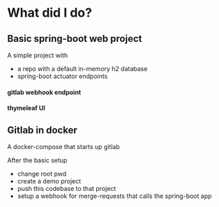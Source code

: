 # What did I do?

## Basic spring-boot web project
A simple project with
- a repo with a default in-memory h2 database
- spring-boot actuator endpoints

#### gitlab webhook endpoint

#### thymeleaf UI

## Gitlab in docker
A docker-compose that starts up gitlab

After the basic setup

- change root pwd
- create a demo project
- push this codebase to that project
- setup a webhook for merge-requests that calls the spring-boot app